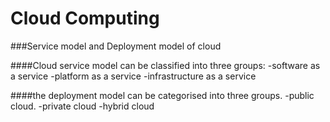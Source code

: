 # Cloud Computing

###Service model and Deployment model of cloud

####Cloud service model can be classified into three groups:
-software as a service
-platform as a service
-infrastructure as a service

####the deployment model can be categorised into three groups.
-public cloud.
-private cloud
-hybrid cloud